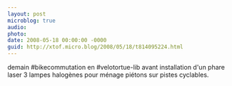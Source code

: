 ```yaml
---
layout: post
microblog: true
audio: 
photo: 
date: 2008-05-18 00:00:00 -0000
guid: http://xtof.micro.blog/2008/05/18/t814095224.html
---
```

demain #bikecommutation en #velotortue-lib avant installation d'un phare laser 3 lampes halogènes pour ménage piétons sur pistes cyclables.
